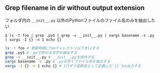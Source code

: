 ## Grep filename in dir without output extension

フォルダ内の `__init__.py` 以外のPythonファイルのファイル名のみを抽出したい

```
$ ls -t foo | grep .py$ | grep -v __init__.py | xargs basename -s .py | xargs -I {} -n 1 echo {}
```

```sh
ls -t foo # 更新時順にfooディレクトリ以下をlsする
grep .py$ # .pyで終わる文字を抽出する
grep -v __init__.py # __init__.pyを除外する
xargs basename -s .py # .pyを除くファイル名を抽出する
xargs -I {} -n 1 echo {} # 1行ずつ変数名として定義した`{}`をe出力する
```
